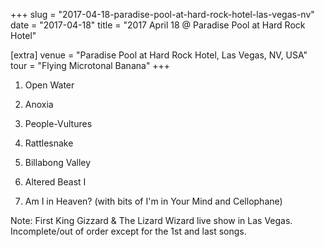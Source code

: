 +++
slug = "2017-04-18-paradise-pool-at-hard-rock-hotel-las-vegas-nv"
date = "2017-04-18"
title = "2017 April 18 @ Paradise Pool at Hard Rock Hotel"

[extra]
venue = "Paradise Pool at Hard Rock Hotel, Las Vegas, NV, USA"
tour = "Flying Microtonal Banana"
+++


 1. Open Water

 2. Anoxia

 3. People-Vultures

 4. Rattlesnake

 5. Billabong Valley

 6. Altered Beast I

 7. Am I in Heaven?
    (with bits of I'm in Your Mind and Cellophane)


Note: First King Gizzard & The Lizard Wizard live show in Las Vegas.
Incomplete/out of order except for the 1st and last songs.

